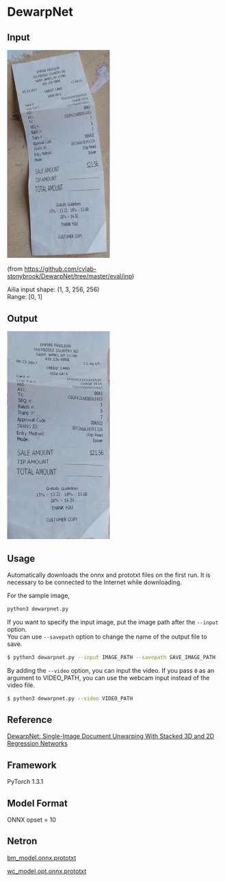 # DewarpNet

## Input
<!-- ![input_image](test.png) -->
<img src='test.png' width='240px'>

(from https://github.com/cvlab-stonybrook/DewarpNet/tree/master/eval/inp)

Ailia input shape: (1, 3, 256, 256)  
Range: [0, 1]

## Output
<!-- ![Result_image](output.png) -->
<img src='output.png' width='240px'>

## Usage
Automatically downloads the onnx and prototxt files on the first run.
It is necessary to be connected to the Internet while downloading.

For the sample image,
``` bash
python3 dewarpnet.py 
```

If you want to specify the input image, put the image path after the `--input` option.  
You can use `--savepath` option to change the name of the output file to save.
```bash
$ python3 dewarpnet.py --input IMAGE_PATH --savepath SAVE_IMAGE_PATH
```

By adding the `--video` option, you can input the video. 
If you pass `0` as an argument to VIDEO_PATH, you can use the webcam input instead of the video file.
```bash
$ python3 dewarpnet.py --video VIDEO_PATH
```

## Reference
[DewarpNet: Single-Image Document Unwarping With Stacked 3D and 2D Regression Networks](https://github.com/cvlab-stonybrook/DewarpNet)

## Framework
PyTorch 1.3.1

## Model Format
ONNX opset = 10

## Netron

[bm_model.onnx.prototxt](https://netron.app/?url=https://storage.googleapis.com/ailia-models/dewarpnet/bm_model.onnx.prototxt)

[wc_model.opt.onnx.prototxt](https://netron.app/?url=https://storage.googleapis.com/ailia-models/dewarpnet/wc_model.onnx.prototxt)

